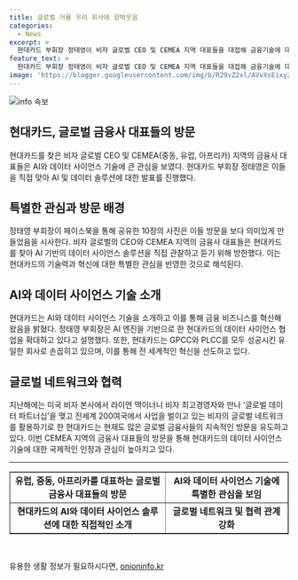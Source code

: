 ```yaml
---
title: 글로벌 거물 우리 회사에 함박웃음
categories:
  - News
excerpt: >
  현대카드 부회장 정태영이 비자 글로벌 CEO 및 CEMEA 지역 대표들을 대접해 금융기술에 대한 관심을 나타내며 화제다. 정 부회장은 페이스북을 통해 방문 활동을 공개하며 관심을 끌었고, 글로벌 금융사들은 현대카드의 AI와 데이터 사이언스 기술에 직접 관심을 표시했다. 또한 정 부회장은 현대카드의 혁신적인 업적과 데이터 사이언스 기술력을 직접 발표하며 현대카드의 글로벌 파트너십 확장을 추진했다. 이를 통해 현대카드는 글로벌 금융사들의 관심을 끌고, 데이터 사이언스 기술의 우수성을 전 세계에 알릴 것으로 기대된다. [사진 제공 = 정태영 현대카드 부회장 페이스북 캡처]
feature_text: >
  현대카드 부회장 정태영이 비자 글로벌 CEO 및 CEMEA 지역 대표들을 대접해 금융기술에 대한 관심을 나타내며 화제다. 정 부회장은 페이스북을 통해 방문 활동을 공개하며 관심을 끌었고, 글로벌 금융사들은 현대카드의 AI와 데이터 사이언스 기술에 직접 관심을 표시했다. 또한 정 부회장은 현대카드의 혁신적인 업적과 데이터 사이언스 기술력을 직접 발표하며 현대카드의 글로벌 파트너십 확장을 추진했다. 이를 통해 현대카드는 글로벌 금융사들의 관심을 끌고, 데이터 사이언스 기술의 우수성을 전 세계에 알릴 것으로 기대된다. [사진 제공 = 정태영 현대카드 부회장 페이스북 캡처]
image: 'https://blogger.googleusercontent.com/img/b/R29vZ2xl/AVvXsEixyZcFfHzMRdzZMjFBmAUKJYCLCGyLL1o632UiGVXcaFdKo_bkvkuCioo0uUKlGfBVcT3P84aROyZIXSBEx3Aw5nCQ3pTgDom1WDC4m8eifvWiAmWEEVb4x6G_l8C0QH225ldMjyaFvpxGEBGNO37VmDTDMHGhJPq73UglMfDca1-0aw/s1600/blogspot.png'
---
```


<p><img src="https://blogger.googleusercontent.com/img/b/R29vZ2xl/AVvXsEixyZcFfHzMRdzZMjFBmAUKJYCLCGyLL1o632UiGVXcaFdKo_bkvkuCioo0uUKlGfBVcT3P84aROyZIXSBEx3Aw5nCQ3pTgDom1WDC4m8eifvWiAmWEEVb4x6G_l8C0QH225ldMjyaFvpxGEBGNO37VmDTDMHGhJPq73UglMfDca1-0aw/s1600/blogspot.png" alt="info 속보" /></p>

<h2 data-ke-size="size26">현대카드, 글로벌 금융사 대표들의 방문</h2>

<p data-ke-size="size16">현대카드를 찾은 비자 글로벌 CEO 및 CEMEA(중동, 유럽, 아프리카) 지역의 금융사 대표들은 AI와 데이터 사이언스 기술에 큰 관심을 보였다. 현대카드 부회장 정태영은 이들을 직접 맞아 AI 및 데이터 솔루션에 대한 발표를 진행했다.</p>

<h2 data-ke-size="size26">특별한 관심과 방문 배경</h2>

<p data-ke-size="size16">정태영 부회장이 페이스북을 통해 공유한 10장의 사진은 이들 방문을 보다 의미있게 만들었음을 시사한다. 비자 글로벌의 CEO와 CEMEA 지역의 금융사 대표들은 현대카드를 찾아 AI 기반의 데이터 사이언스 솔루션을 직접 관찰하고 듣기 위해 방한했다. 이는 현대카드의 기술력과 혁신에 대한 특별한 관심을 반영한 것으로 해석된다.</p>

<h2 data-ke-size="size26">AI와 데이터 사이언스 기술 소개</h2>

<p data-ke-size="size16">현대카드는 AI와 데이터 사이언스 기술을 소개하고 이를 통해 금융 비즈니스를 혁신해 왔음을 밝혔다. 정태영 부회장은 AI 엔진을 기반으로 한 현대카드의 데이터 사이언스 협업을 확대하고 있다고 설명했다. 또한, 현대카드는 GPCC와 PLCC를 모두 성공시킨 유일한 회사로 손꼽히고 있으며, 이를 통해 전 세계적인 혁신을 선도하고 있다.</p>

<h2 data-ke-size="size26">글로벌 네트워크와 협력</h2>

<p data-ke-size="size16">지난해에는 미국 비자 본사에서 라이언 맥이너니 비자 최고경영자와 만나 ‘글로벌 데이터 파트너십’을 맺고 전세계 200여국에서 사업을 벌이고 있는 비자의 글로벌 네트워크를 활용하기로 한 현대카드는 현재도 많은 글로벌 금융사들의 지속적인 방문을 유도하고 있다. 이번 CEMEA 지역의 금융사 대표들의 방문을 통해 현대카드의 데이터 사이언스 기술에 대한 국제적인 인정과 관심이 높아지고 있다.</p>

<hr>

<table style="width: 100%;" border="1">
<tbody>
<tr>
<td style="text-align: center; height: 17px;"><b>유럽, 중동, 아프리카를 대표하는 글로벌 금융사 대표들의 방문</b></td>
<td style="text-align: center; height: 17px;"><b>AI와 데이터 사이언스 기술에 특별한 관심을 보임</b></td>
</tr>
<tr>
<td style="text-align: center; height: 17px;"><b>현대카드의 AI와 데이터 사이언스 솔루션에 대한 직접적인 소개</b></td>
<td style="text-align: center; height: 17px;"><b>글로벌 네트워크 및 협력 관계 강화</b></td>
</tr>
</tbody>
</table>

<p data-ke-size="size16">&nbsp;</p>
유용한 생활 정보가 필요하시다면, <a href="https://onioninfo.kr" rel="dofollow">onioninfo.kr</a>


